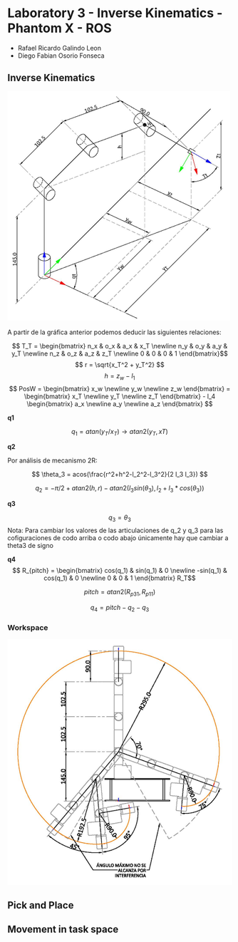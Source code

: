 # Laboratory 3 - Inverse Kinematics - Phantom X - ROS
* Rafael Ricardo Galindo Leon
* Diego Fabian Osorio Fonseca


## Inverse Kinematics

<img src="DynaPhantom-Layout21.jpg" alt="Gráfica Cinemática inversa" width="500">

A partir de la gráfica anterior podemos deducir las siguientes relaciones:

$$ T_T = \begin{bmatrix} n_x & o_x & a_x & x_T \newline n_y & o_y & a_y & y_T \newline n_z & o_z & a_z & z_T \newline 0 & 0 & 0 & 1 \end{bmatrix}$$
$$ r = \sqrt{x_T^2 + y_T^2} $$
$$ h = z_w - l_1 $$
$$ PosW = \begin{bmatrix} x_w \newline y_w \newline z_w \end{bmatrix} = \begin{bmatrix} x_T \newline y_T \newline z_T \end{bmatrix} - l_4 \begin{bmatrix} a_x \newline a_y \newline a_z \end{bmatrix} $$



**q1**

$$ q_1 = atan(y_T / x_T) \rightarrow  atan2(y_T, xT)$$

**q2**

Por análisis de mecanismo 2R: <br>

$$ \theta_3 = acos(\frac{r^2+h^2-l_2^2-l_3^2}{2 l_3 l_3}) $$

$$ q_2 = -\pi/2 + atan2(h,r) - atan2(l_3 sin(\theta_3),l_2+l_3*cos(\theta_3)) $$

**q3**

$$ q_3 = \theta_3 $$
Nota: Para cambiar los valores de las articulaciones de q_2 y q_3 para las cofiguraciones de codo arriba o codo abajo únicamente hay que cambiar a theta3 de signo

**q4**
$$ R_{pitch} = \begin{bmatrix} cos(q_1) & sin(q_1) & 0 \newline -sin(q_1) & cos(q_1) & 0 \newline 0 & 0 & 1 \end{bmatrix}  R_T$$

$$ pitch = atan2(R_{p31},R_{p11}) $$

$$ q_4 = pitch - q_2 - q_3 $$

### Workspace
<img src="DynaPhantom-Layout11.jpg" alt="Gráfica Espacio de trabajo" width="700">



## Pick and Place

## Movement in task space

